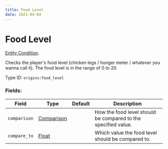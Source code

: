 ```yaml
---
title: Food Level
date: 2021-04-04
---
```

# Food Level

[Entity Condition](../entity_conditions.md).

Checks the player's food level (chicken legs / hunger meter / whatever you wanna call it). The food level is in the range of 0 to 20.

Type ID: `origins:food_level`

### Fields:

Field  | Type | Default | Description
-------|------|---------|-------------
`comparison` | [Comparison](../data_types/comparison.md) | | How the food level should be compared to the specified value.
`compare_to` | [Float](../data_types/float.md) | | Which value the food level should be compared to.
